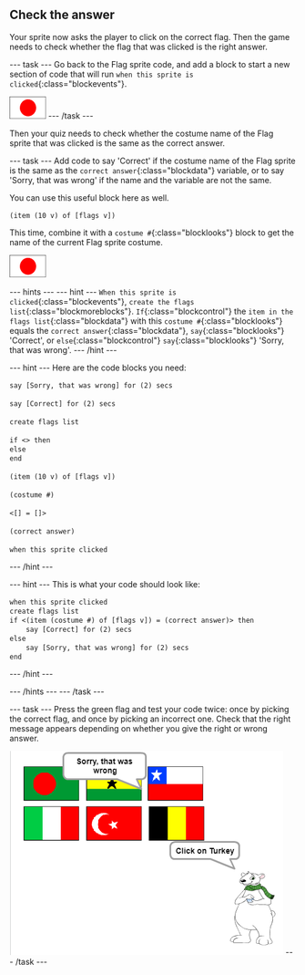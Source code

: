 ## Check the answer

Your sprite now asks the player to click on the correct flag. Then the game needs to check whether the flag that was clicked is the right answer.

--- task ---
Go back to the Flag sprite code, and add a block to start a new section of code that will run `when this sprite is clicked`{:class="blockevents"}.

![Flag sprite](images/flag-sprite.png)
--- /task ---

Then your quiz needs to check whether the costume name of the Flag sprite that was clicked is the same as the correct answer.

--- task ---
Add code to say 'Correct' if the costume name of the Flag sprite is the same as the `correct answer`{:class="blockdata"} variable, or to say 'Sorry, that was wrong' if the name and the variable are not the same.

You can use this useful block here as well.

```blocks
(item (10 v) of [flags v])
```

This time, combine it with a `costume #`{:class="blocklooks"} block to get the name of the current Flag sprite costume.

![Flag sprite](images/flag-sprite.png)

--- hints ---
--- hint ---
`When this sprite is clicked`{:class="blockevents"}, `create the flags list`{:class="blockmoreblocks"}. `If`{:class="blockcontrol"} the `item in the flags list`{:class="blockdata"} with this `costume #`{:class="blocklooks"} equals the `correct answer`{:class="blockdata"}, `say`{:class="blocklooks"} 'Correct', or `else`{:class="blockcontrol"} `say`{:class="blocklooks"} 'Sorry, that was wrong'.
--- /hint ---

--- hint ---
Here are the code blocks you need:

```blocks
say [Sorry, that was wrong] for (2) secs

say [Correct] for (2) secs

create flags list

if <> then
else
end

(item (10 v) of [flags v])

(costume #)

<[] = []>

(correct answer)

when this sprite clicked
```
--- /hint ---

--- hint ---
This is what your code should look like:

```blocks
when this sprite clicked
create flags list
if <(item (costume #) of [flags v]) = (correct answer)> then
    say [Correct] for (2) secs
else
    say [Sorry, that was wrong] for (2) secs
end
```
--- /hint ---

--- /hints ---
--- /task ---

--- task ---
Press the green flag and test your code twice: once by picking the correct flag, and once by picking an incorrect one. Check that the right message appears depending on whether you give the right or wrong answer.

![Click on the flag](images/click-on-flag.png)
--- /task ---
